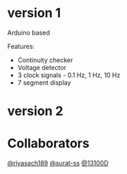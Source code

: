 # version 1
Arduino based

Features:
- Continuity checker
- Voltage detector
- 3 clock signals - 0.1 Hz, 1 Hz, 10 Hz
- 7 segment display

# version 2

# Collaborators
[@riyasach189](https://www.github.com/riyasach189)
[@surat-ss](https://www.github.com/surat-ss)
[@13100D](https://github.com/13100D)
